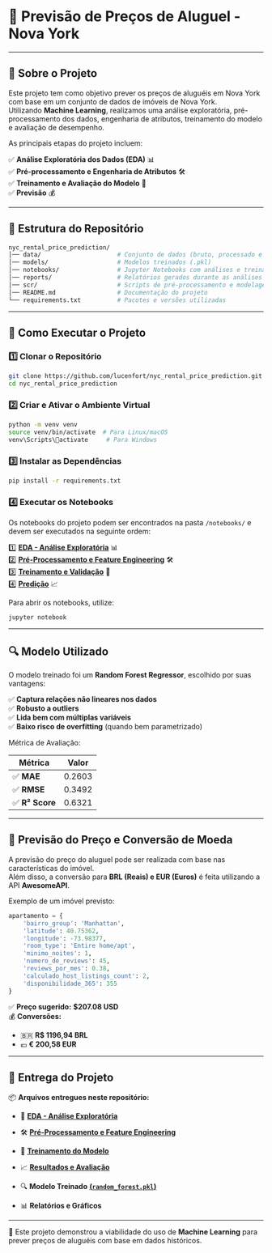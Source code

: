 # 🏡 Previsão de Preços de Aluguel - Nova York  

---  

## 📌 Sobre o Projeto  

Este projeto tem como objetivo prever os preços de aluguéis em Nova York com base em um conjunto de dados de imóveis de Nova York.  
Utilizando **Machine Learning**, realizamos uma análise exploratória, pré-processamento dos dados, engenharia de atributos, treinamento do modelo e avaliação de desempenho.  

As principais etapas do projeto incluem:  

✅ **Análise Exploratória dos Dados (EDA)** 📊  
✅ **Pré-processamento e Engenharia de Atributos** 🛠️  
✅ **Treinamento e Avaliação do Modelo** 🤖  
✅ **Previsão** 💰  

---  

## 📁 Estrutura do Repositório  

```bash
nyc_rental_price_prediction/
│── data/                     # Conjunto de dados (bruto, processado e final)
│── models/                   # Modelos treinados (.pkl)
│── notebooks/                # Jupyter Notebooks com análises e treinamento
│── reports/                  # Relatórios gerados durante as análises
│── scr/                      # Scripts de pré-processamento e modelagem
│── README.md                 # Documentação do projeto
└── requirements.txt          # Pacotes e versões utilizadas
```

---  

## 🚀 Como Executar o Projeto  

### **1️⃣ Clonar o Repositório**  

```bash
git clone https://github.com/lucenfort/nyc_rental_price_prediction.git
cd nyc_rental_price_prediction
```  

### **2️⃣ Criar e Ativar o Ambiente Virtual**  

```bash
python -m venv venv
source venv/bin/activate  # Para Linux/macOS
venv\Scripts\activate     # Para Windows

```  

### **3️⃣ Instalar as Dependências**  

```bash
pip install -r requirements.txt
```  

### **4️⃣ Executar os Notebooks**  

Os notebooks do projeto podem ser encontrados na pasta `/notebooks/` e devem ser executados na seguinte ordem:  

1️⃣ **[EDA - Análise Exploratória](./notebooks/01_eda_notebook.ipynb)** 📊  
2️⃣ **[Pré-Processamento e Feature Engineering](./notebooks/02_processing_notebook.ipynb)** 🛠️  
3️⃣ **[Treinamento e Validação](./notebooks/03_training_notebook.ipynb)** 🤖  
4️⃣ **[Predição](./notebooks/04_prediction_notebook.ipynb)** 📈  

Para abrir os notebooks, utilize:  

```bash
jupyter notebook
```  

---  

## 🔍 Modelo Utilizado  

O modelo treinado foi um **Random Forest Regressor**, escolhido por suas vantagens:  

✅ **Captura relações não lineares nos dados**  
✅ **Robusto a outliers**  
✅ **Lida bem com múltiplas variáveis**  
✅ **Baixo risco de overfitting** (quando bem parametrizado)  

Métrica de Avaliação:  

| **Métrica** | **Valor** |
|------------|----------|
| ✅ **MAE**  | 0.2603 |
| ✅ **RMSE** | 0.3492 |
| ✅ **R² Score** | 0.6321 |  

---  

## 📌 Previsão do Preço e Conversão de Moeda  

A previsão do preço do aluguel pode ser realizada com base nas características do imóvel.  
Além disso, a conversão para **BRL (Reais) e EUR (Euros)** é feita utilizando a API **AwesomeAPI**.  

Exemplo de um imóvel previsto:  

```python
apartamento = {
    'bairro_group': 'Manhattan',
    'latitude': 40.75362,
    'longitude': -73.98377,
    'room_type': 'Entire home/apt',
    'minimo_noites': 1,
    'numero_de_reviews': 45,
    'reviews_por_mes': 0.38,
    'calculado_host_listings_count': 2,
    'disponibilidade_365': 355
}
```  

✅ **Preço sugerido:** **$207.08 USD**  
💰 **Conversões:**  

- 🇧🇷 **R$ 1196,94 BRL**  
- 💶 **€ 200,58 EUR**  

---  

## 📂 Entrega do Projeto  

📦 **Arquivos entregues neste repositório:**  

- 📜 **[EDA - Análise Exploratória](./docs/01_eda.md)**  
- 🛠️ **[Pré-Processamento e Feature Engineering](./docs/02_preprocessing.md)**  
- 🤖 **[Treinamento do Modelo](./docs/03_train.md)**  
- 📈 **[Resultados e Avaliação](./docs/04_results.md)**  
- 🔍 **Modelo Treinado** **[(`random_forest.pkl`)](https://drive.google.com/file/d/16oJUcoyqpTtQ1H3VfhtOa7Y7RoMz4tC2/view?usp=sharing)**

- 📊 **Relatórios e Gráficos**  
<!--
📹 **Vídeo Explicativo** será disponibilizado via Google Drive com acesso liberado para visualização.  
-->

---  

🚀 Este projeto demonstrou a viabilidade do uso de **Machine Learning** para prever preços de aluguéis com base em dados históricos.  

